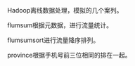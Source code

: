 Hadoop离线数据处理，模拟的几个案列。

   flumsum根据元数据，进行流量统计。

   flumsumsort进行流量降序排列。

   province根据手机号前三位相同的排在一起。